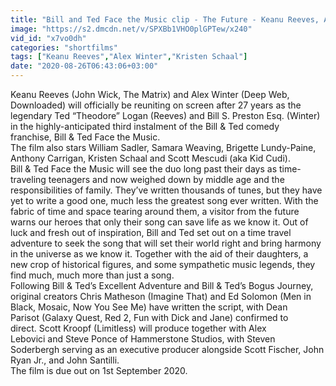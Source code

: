 ```yaml
---
title: "Bill and Ted Face the Music clip - The Future - Keanu Reeves, Alex Winter, Kristen Schaal"
image: "https://s2.dmcdn.net/v/SPXBb1VHO0plGPTew/x240"
vid_id: "x7vo0dh"
categories: "shortfilms"
tags: ["Keanu Reeves","Alex Winter","Kristen Schaal"]
date: "2020-08-26T06:43:06+03:00"
---
```

Keanu Reeves (John Wick, The Matrix) and Alex Winter (Deep Web, Downloaded) will officially be reuniting on screen after 27 years as the legendary Ted “Theodore” Logan (Reeves) and Bill S. Preston Esq. (Winter) in the highly-anticipated third instalment of the Bill &amp; Ted comedy franchise, Bill &amp; Ted Face the Music.  <br>The film also stars William Sadler, Samara Weaving, Brigette Lundy-Paine, Anthony Carrigan, Kristen Schaal and Scott Mescudi (aka Kid Cudi).  <br>Bill &amp; Ted Face the Music will see the duo long past their days as time-traveling teenagers and now weighed down by middle age and the responsibilities of family. They’ve written thousands of tunes, but they have yet to write a good one, much less the greatest song ever written. With the fabric of time and space tearing around them, a visitor from the future warns our heroes that only their song can save life as we know it. Out of luck and fresh out of inspiration, Bill and Ted set out on a time travel adventure to seek the song that will set their world right and bring harmony in the universe as we know it. Together with the aid of their daughters, a new crop of historical figures, and some sympathetic music legends, they find much, much more than just a song.  <br>Following Bill &amp; Ted’s Excellent Adventure and Bill &amp; Ted’s Bogus Journey, original creators Chris Matheson (Imagine That) and Ed Solomon (Men in Black, Mosaic, Now You See Me) have written the script, with Dean Parisot (Galaxy Quest, Red 2, Fun with Dick and Jane) confirmed to direct. Scott Kroopf (Limitless) will produce together with Alex Lebovici and Steve Ponce of Hammerstone Studios, with Steven Soderbergh serving as an executive producer alongside Scott Fischer, John Ryan Jr., and John Santilli.  <br>The film is due out on 1st September 2020.
